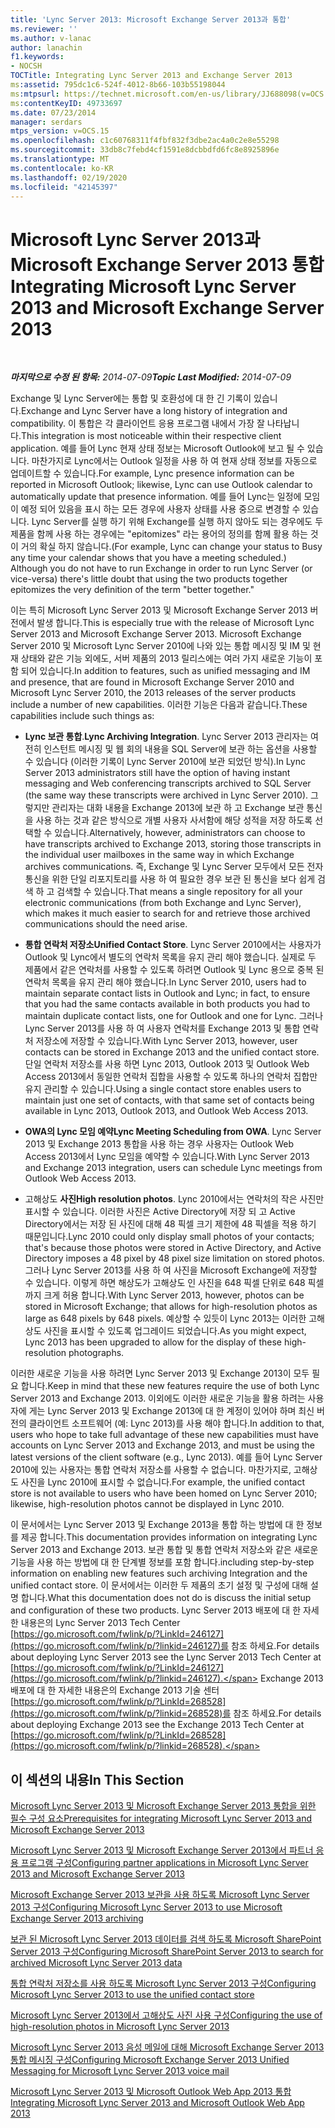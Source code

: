 ```yaml
---
title: 'Lync Server 2013: Microsoft Exchange Server 2013과 통합'
ms.reviewer: ''
ms.author: v-lanac
author: lanachin
f1.keywords:
- NOCSH
TOCTitle: Integrating Lync Server 2013 and Exchange Server 2013
ms:assetid: 795dc1c6-524f-4012-8b66-103b55198044
ms:mtpsurl: https://technet.microsoft.com/en-us/library/JJ688098(v=OCS.15)
ms:contentKeyID: 49733697
ms.date: 07/23/2014
manager: serdars
mtps_version: v=OCS.15
ms.openlocfilehash: c1c60768311f4fbf832f3dbe2ac4a0c2e8e55298
ms.sourcegitcommit: 33db8c7febd4cf1591e8dcbbdfd6fc8e8925896e
ms.translationtype: MT
ms.contentlocale: ko-KR
ms.lasthandoff: 02/19/2020
ms.locfileid: "42145397"
---
```

<div data-xmlns="http://www.w3.org/1999/xhtml">

<div class="topic" data-xmlns="http://www.w3.org/1999/xhtml" data-msxsl="urn:schemas-microsoft-com:xslt" data-cs="http://msdn.microsoft.com/">

<div data-asp="https://msdn2.microsoft.com/asp">

# <a name="integrating-microsoft-lync-server-2013-and-microsoft-exchange-server-2013"></a><span data-ttu-id="c49d2-102">Microsoft Lync Server 2013과 Microsoft Exchange Server 2013 통합</span><span class="sxs-lookup"><span data-stu-id="c49d2-102">Integrating Microsoft Lync Server 2013 and Microsoft Exchange Server 2013</span></span>

</div>

<div id="mainSection">

<div id="mainBody">

<span> </span>

<span data-ttu-id="c49d2-103">_**마지막으로 수정 된 항목:** 2014-07-09_</span><span class="sxs-lookup"><span data-stu-id="c49d2-103">_**Topic Last Modified:** 2014-07-09_</span></span>

<span data-ttu-id="c49d2-104">Exchange 및 Lync Server에는 통합 및 호환성에 대 한 긴 기록이 있습니다.</span><span class="sxs-lookup"><span data-stu-id="c49d2-104">Exchange and Lync Server have a long history of integration and compatibility.</span></span> <span data-ttu-id="c49d2-105">이 통합은 각 클라이언트 응용 프로그램 내에서 가장 잘 나타납니다.</span><span class="sxs-lookup"><span data-stu-id="c49d2-105">This integration is most noticeable within their respective client application.</span></span> <span data-ttu-id="c49d2-106">예를 들어 Lync 현재 상태 정보는 Microsoft Outlook에 보고 될 수 있습니다. 마찬가지로 Lync에서는 Outlook 일정을 사용 하 여 현재 상태 정보를 자동으로 업데이트할 수 있습니다.</span><span class="sxs-lookup"><span data-stu-id="c49d2-106">For example, Lync presence information can be reported in Microsoft Outlook; likewise, Lync can use Outlook calendar to automatically update that presence information.</span></span> <span data-ttu-id="c49d2-107">예를 들어 Lync는 일정에 모임이 예정 되어 있음을 표시 하는 모든 경우에 사용자 상태를 사용 중으로 변경할 수 있습니다. Lync Server를 실행 하기 위해 Exchange를 실행 하지 않아도 되는 경우에도 두 제품을 함께 사용 하는 경우에는 "epitomizes" 라는 용어의 정의를 함께 활용 하는 것이 거의 확실 하지 않습니다.</span><span class="sxs-lookup"><span data-stu-id="c49d2-107">(For example, Lync can change your status to Busy any time your calendar shows that you have a meeting scheduled.) Although you do not have to run Exchange in order to run Lync Server (or vice-versa) there's little doubt that using the two products together epitomizes the very definition of the term "better together."</span></span>

<span data-ttu-id="c49d2-108">이는 특히 Microsoft Lync Server 2013 및 Microsoft Exchange Server 2013 버전에서 발생 합니다.</span><span class="sxs-lookup"><span data-stu-id="c49d2-108">This is especially true with the release of Microsoft Lync Server 2013 and Microsoft Exchange Server 2013.</span></span> <span data-ttu-id="c49d2-109">Microsoft Exchange Server 2010 및 Microsoft Lync Server 2010에 나와 있는 통합 메시징 및 IM 및 현재 상태와 같은 기능 외에도, 서버 제품의 2013 릴리스에는 여러 가지 새로운 기능이 포함 되어 있습니다.</span><span class="sxs-lookup"><span data-stu-id="c49d2-109">In addition to features, such as unified messaging and IM and presence, that are found in Microsoft Exchange Server 2010 and Microsoft Lync Server 2010, the 2013 releases of the server products include a number of new capabilities.</span></span> <span data-ttu-id="c49d2-110">이러한 기능은 다음과 같습니다.</span><span class="sxs-lookup"><span data-stu-id="c49d2-110">These capabilities include such things as:</span></span>

  - <span data-ttu-id="c49d2-111">**Lync 보관 통합**.</span><span class="sxs-lookup"><span data-stu-id="c49d2-111">**Lync Archiving Integration**.</span></span> <span data-ttu-id="c49d2-112">Lync Server 2013 관리자는 여전히 인스턴트 메시징 및 웹 회의 내용을 SQL Server에 보관 하는 옵션을 사용할 수 있습니다 (이러한 기록이 Lync Server 2010에 보관 되었던 방식).</span><span class="sxs-lookup"><span data-stu-id="c49d2-112">In Lync Server 2013 administrators still have the option of having instant messaging and Web conferencing transcripts archived to SQL Server (the same way these transcripts were archived in Lync Server 2010).</span></span> <span data-ttu-id="c49d2-113">그렇지만 관리자는 대화 내용을 Exchange 2013에 보관 하 고 Exchange 보관 통신을 사용 하는 것과 같은 방식으로 개별 사용자 사서함에 해당 성적을 저장 하도록 선택할 수 있습니다.</span><span class="sxs-lookup"><span data-stu-id="c49d2-113">Alternatively, however, administrators can choose to have transcripts archived to Exchange 2013, storing those transcripts in the individual user mailboxes in the same way in which Exchange archives communications.</span></span> <span data-ttu-id="c49d2-114">즉, Exchange 및 Lync Server 모두에서 모든 전자 통신을 위한 단일 리포지토리를 사용 하 여 필요한 경우 보관 된 통신을 보다 쉽게 검색 하 고 검색할 수 있습니다.</span><span class="sxs-lookup"><span data-stu-id="c49d2-114">That means a single repository for all your electronic communications (from both Exchange and Lync Server), which makes it much easier to search for and retrieve those archived communications should the need arise.</span></span>

  - <span data-ttu-id="c49d2-115">**통합 연락처 저장소**</span><span class="sxs-lookup"><span data-stu-id="c49d2-115">**Unified Contact Store**.</span></span> <span data-ttu-id="c49d2-116">Lync Server 2010에서는 사용자가 Outlook 및 Lync에서 별도의 연락처 목록을 유지 관리 해야 했습니다. 실제로 두 제품에서 같은 연락처를 사용할 수 있도록 하려면 Outlook 및 Lync 용으로 중복 된 연락처 목록을 유지 관리 해야 했습니다.</span><span class="sxs-lookup"><span data-stu-id="c49d2-116">In Lync Server 2010, users had to maintain separate contact lists in Outlook and Lync; in fact, to ensure that you had the same contacts available in both products you had to maintain duplicate contact lists, one for Outlook and one for Lync.</span></span> <span data-ttu-id="c49d2-117">그러나 Lync Server 2013를 사용 하 여 사용자 연락처를 Exchange 2013 및 통합 연락처 저장소에 저장할 수 있습니다.</span><span class="sxs-lookup"><span data-stu-id="c49d2-117">With Lync Server 2013, however, user contacts can be stored in Exchange 2013 and the unified contact store.</span></span> <span data-ttu-id="c49d2-118">단일 연락처 저장소를 사용 하면 Lync 2013, Outlook 2013 및 Outlook Web Access 2013에서 동일한 연락처 집합을 사용할 수 있도록 하나의 연락처 집합만 유지 관리할 수 있습니다.</span><span class="sxs-lookup"><span data-stu-id="c49d2-118">Using a single contact store enables users to maintain just one set of contacts, with that same set of contacts being available in Lync 2013, Outlook 2013, and Outlook Web Access 2013.</span></span>

  - <span data-ttu-id="c49d2-119">**OWA의 Lync 모임 예약**</span><span class="sxs-lookup"><span data-stu-id="c49d2-119">**Lync Meeting Scheduling from OWA**.</span></span> <span data-ttu-id="c49d2-120">Lync Server 2013 및 Exchange 2013 통합을 사용 하는 경우 사용자는 Outlook Web Access 2013에서 Lync 모임을 예약할 수 있습니다.</span><span class="sxs-lookup"><span data-stu-id="c49d2-120">With Lync Server 2013 and Exchange 2013 integration, users can schedule Lync meetings from Outlook Web Access 2013.</span></span>

  - <span data-ttu-id="c49d2-121">고해상도 **사진**</span><span class="sxs-lookup"><span data-stu-id="c49d2-121">**High resolution photos**.</span></span> <span data-ttu-id="c49d2-122">Lync 2010에서는 연락처의 작은 사진만 표시할 수 있습니다. 이러한 사진은 Active Directory에 저장 되 고 Active Directory에서는 저장 된 사진에 대해 48 픽셀 크기 제한에 48 픽셀을 적용 하기 때문입니다.</span><span class="sxs-lookup"><span data-stu-id="c49d2-122">Lync 2010 could only display small photos of your contacts; that's because those photos were stored in Active Directory, and Active Directory imposes a 48 pixel by 48 pixel size limitation on stored photos.</span></span> <span data-ttu-id="c49d2-123">그러나 Lync Server 2013를 사용 하 여 사진을 Microsoft Exchange에 저장할 수 있습니다. 이렇게 하면 해상도가 고해상도 인 사진을 648 픽셀 단위로 648 픽셀까지 크게 허용 합니다.</span><span class="sxs-lookup"><span data-stu-id="c49d2-123">With Lync Server 2013, however, photos can be stored in Microsoft Exchange; that allows for high-resolution photos as large as 648 pixels by 648 pixels.</span></span> <span data-ttu-id="c49d2-124">예상할 수 있듯이 Lync 2013는 이러한 고해상도 사진을 표시할 수 있도록 업그레이드 되었습니다.</span><span class="sxs-lookup"><span data-stu-id="c49d2-124">As you might expect, Lync 2013 has been upgraded to allow for the display of these high-resolution photographs.</span></span>

<span data-ttu-id="c49d2-125">이러한 새로운 기능을 사용 하려면 Lync Server 2013 및 Exchange 2013이 모두 필요 합니다.</span><span class="sxs-lookup"><span data-stu-id="c49d2-125">Keep in mind that these new features require the use of both Lync Server 2013 and Exchange 2013.</span></span> <span data-ttu-id="c49d2-126">이외에도 이러한 새로운 기능을 활용 하려는 사용자에 게는 Lync Server 2013 및 Exchange 2013에 대 한 계정이 있어야 하며 최신 버전의 클라이언트 소프트웨어 (예: Lync 2013)를 사용 해야 합니다.</span><span class="sxs-lookup"><span data-stu-id="c49d2-126">In addition to that, users who hope to take full advantage of these new capabilities must have accounts on Lync Server 2013 and Exchange 2013, and must be using the latest versions of the client software (e.g., Lync 2013).</span></span> <span data-ttu-id="c49d2-127">예를 들어 Lync Server 2010에 있는 사용자는 통합 연락처 저장소를 사용할 수 없습니다. 마찬가지로, 고해상도 사진을 Lync 2010에 표시할 수 없습니다.</span><span class="sxs-lookup"><span data-stu-id="c49d2-127">For example, the unified contact store is not available to users who have been homed on Lync Server 2010; likewise, high-resolution photos cannot be displayed in Lync 2010.</span></span>

<span data-ttu-id="c49d2-128">이 문서에서는 Lync Server 2013 및 Exchange 2013을 통합 하는 방법에 대 한 정보를 제공 합니다.</span><span class="sxs-lookup"><span data-stu-id="c49d2-128">This documentation provides information on integrating Lync Server 2013 and Exchange 2013.</span></span> <span data-ttu-id="c49d2-129">보관 통합 및 통합 연락처 저장소와 같은 새로운 기능을 사용 하는 방법에 대 한 단계별 정보를 포함 합니다.</span><span class="sxs-lookup"><span data-stu-id="c49d2-129">including step-by-step information on enabling new features such archiving Integration and the unified contact store.</span></span> <span data-ttu-id="c49d2-130">이 문서에서는 이러한 두 제품의 초기 설정 및 구성에 대해 설명 합니다.</span><span class="sxs-lookup"><span data-stu-id="c49d2-130">What this documentation does not do is discuss the initial setup and configuration of these two products.</span></span> <span data-ttu-id="c49d2-131">Lync Server 2013 배포에 대 한 자세한 내용은의 Lync Server 2013 Tech Center [https://go.microsoft.com/fwlink/p/?LinkId=246127](https://go.microsoft.com/fwlink/p/?linkid=246127)를 참조 하세요.</span><span class="sxs-lookup"><span data-stu-id="c49d2-131">For details about deploying Lync Server 2013 see the Lync Server 2013 Tech Center at [https://go.microsoft.com/fwlink/p/?LinkId=246127](https://go.microsoft.com/fwlink/p/?linkid=246127).</span></span> <span data-ttu-id="c49d2-132">Exchange 2013 배포에 대 한 자세한 내용은의 Exchange 2013 기술 센터 [https://go.microsoft.com/fwlink/p/?LinkId=268528](https://go.microsoft.com/fwlink/p/?linkid=268528)를 참조 하세요.</span><span class="sxs-lookup"><span data-stu-id="c49d2-132">For details about deploying Exchange 2013 see the Exchange 2013 Tech Center at [https://go.microsoft.com/fwlink/p/?LinkId=268528](https://go.microsoft.com/fwlink/p/?linkid=268528).</span></span>

<div>

## <a name="in-this-section"></a><span data-ttu-id="c49d2-133">이 섹션의 내용</span><span class="sxs-lookup"><span data-stu-id="c49d2-133">In This Section</span></span>

[<span data-ttu-id="c49d2-134">Microsoft Lync Server 2013 및 Microsoft Exchange Server 2013 통합을 위한 필수 구성 요소</span><span class="sxs-lookup"><span data-stu-id="c49d2-134">Prerequisites for integrating Microsoft Lync Server 2013 and Microsoft Exchange Server 2013</span></span>](lync-server-2013-prerequisites-for-integrating-with-exchange-server-2013.md)

[<span data-ttu-id="c49d2-135">Microsoft Lync Server 2013 및 Microsoft Exchange Server 2013에서 파트너 응용 프로그램 구성</span><span class="sxs-lookup"><span data-stu-id="c49d2-135">Configuring partner applications in Microsoft Lync Server 2013 and Microsoft Exchange Server 2013</span></span>](lync-server-2013-configuring-partner-applications-in-lync-server-2013-and-exchange-server-2013.md)

[<span data-ttu-id="c49d2-136">Microsoft Exchange Server 2013 보관을 사용 하도록 Microsoft Lync Server 2013 구성</span><span class="sxs-lookup"><span data-stu-id="c49d2-136">Configuring Microsoft Lync Server 2013 to use Microsoft Exchange Server 2013 archiving</span></span>](configuring-lync-server-2013-to-use-microsoft-exchange-server-2013-archiving.md)

[<span data-ttu-id="c49d2-137">보관 된 Microsoft Lync Server 2013 데이터를 검색 하도록 Microsoft SharePoint Server 2013 구성</span><span class="sxs-lookup"><span data-stu-id="c49d2-137">Configuring Microsoft SharePoint Server 2013 to search for archived Microsoft Lync Server 2013 data</span></span>](lync-server-2013-configuring-microsoft-sharepoint-server-2013-to-search-for-archived-lync-server-2013-data.md)

[<span data-ttu-id="c49d2-138">통합 연락처 저장소를 사용 하도록 Microsoft Lync Server 2013 구성</span><span class="sxs-lookup"><span data-stu-id="c49d2-138">Configuring Microsoft Lync Server 2013 to use the unified contact store</span></span>](lync-server-2013-configuring-lync-server-to-use-the-unified-contact-store.md)

[<span data-ttu-id="c49d2-139">Microsoft Lync Server 2013에서 고해상도 사진 사용 구성</span><span class="sxs-lookup"><span data-stu-id="c49d2-139">Configuring the use of high-resolution photos in Microsoft Lync Server 2013</span></span>](lync-server-2013-configuring-the-use-of-high-resolution-photos.md)

[<span data-ttu-id="c49d2-140">Microsoft Lync Server 2013 음성 메일에 대해 Microsoft Exchange Server 2013 통합 메시징 구성</span><span class="sxs-lookup"><span data-stu-id="c49d2-140">Configuring Microsoft Exchange Server 2013 Unified Messaging for Microsoft Lync Server 2013 voice mail</span></span>](lync-server-2013-configuring-microsoft-exchange-server-2013-unified-messaging-for-lync-server-2013-voice-mail.md)

[<span data-ttu-id="c49d2-141">Microsoft Lync Server 2013 및 Microsoft Outlook Web App 2013 통합</span><span class="sxs-lookup"><span data-stu-id="c49d2-141">Integrating Microsoft Lync Server 2013 and Microsoft Outlook Web App 2013</span></span>](lync-server-2013-integrating-lync-server-and-outlook-web-app-2013.md)

</div>

</div>

<span> </span>

</div>

</div>

</div>


